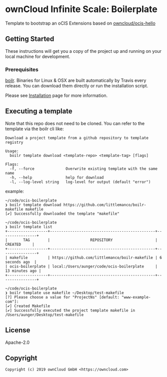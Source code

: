 # ownCloud Infinite Scale: Boilerplate

Template to bootstrap an oCIS Extensions based on [owncloud/ocis-hello](https://github.com/owncloud/ocis-hello)

## Getting Started

These instructions will get you a copy of the project up and running on your local machine for development.

### Prerequisites

[boilr](https://github.com/tmrts/boilr). Binaries for Linux & OSX are built automatically by Travis every release.
You can download them directly or run the installation script.

Please see [Installation](https://github.com/tmrts/boilr/wiki/Installation) page for more information.

## Executing a template

Note that this repo does not need to be cloned. You can refer to the template via the boilr cli like:

```console
Download a project template from a github repository to template registry

Usage:
  boilr template download <template-repo> <template-tag> [flags]

Flags:
  -f, --force              Overwrite existing template with the same name
  -h, --help               help for download
  -l, --log-level string   log-level for output (default "error")
```

example:

```console
~/code/ocis-boilerplate
❯ boilr template download https://github.com/littlemanco/boilr-makefile makefile
[✔] Successfully downloaded the template "makefile"

~/code/ocis-boilerplate
❯ boilr template list
+------------------+-----------------------------------------------+----------------+
|       TAG        |                  REPOSITORY                   |    CREATED     |
+------------------+-----------------------------------------------+----------------+
| makefile         | https://github.com/littlemanco/boilr-makefile | 6 seconds ago  |
| ocis-boilerplate | local:/Users/aunger/code/ocis-boilerplate     | 13 minutes ago |
+------------------+-----------------------------------------------+----------------+

~/code/ocis-boilerplate
❯ boilr template use makefile ~/Desktop/test-makefile
[?] Please choose a value for "ProjectNs" [default: "www-example-com"]:
[✔] Created Makefile
[✔] Successfully executed the project template makefile in /Users/aunger/Desktop/test-makefile
```

## License

Apache-2.0

## Copyright

```console
Copyright (c) 2019 ownCloud GmbH <https://owncloud.com>
```